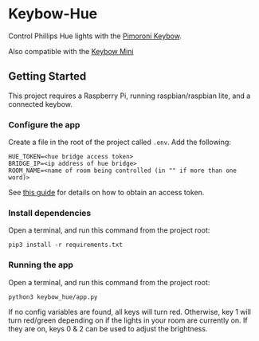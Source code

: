 # Keybow-Hue
Control Phillips Hue lights with the [Pimoroni Keybow](https://shop.pimoroni.com/products/keybow).

Also compatible with the [Keybow Mini](https://shop.pimoroni.com/products/keybow-mini-3-key-macro-pad-kit?variant=27890392039507)

## Getting Started

This project requires a Raspberry Pi, running raspbian/raspbian lite, and a connected keybow.

### Configure the app

Create a file in the root of the project called `.env`. Add the following:

```
HUE_TOKEN=<hue bridge access token>
BRIDGE_IP=<ip address of hue bridge>
ROOM_NAME=<name of room being controlled (in "" if more than one word)>
```

See [this guide](https://developers.meethue.com/develop/get-started-2/) for details on how to obtain an access token.

### Install dependencies

Open a terminal, and run this command from the project root:

```
pip3 install -r requirements.txt
```

### Running the app

Open a terminal, and run this command from the project root:

```
python3 keybow_hue/app.py 
```

If no config variables are found, all keys will turn red. Otherwise, key 1 will turn red/green depending on if the lights in your room are currently on. If they are on, keys 0 & 2 can be used to adjust the brightness.
